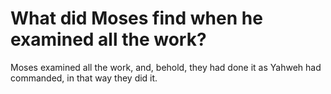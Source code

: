 # What did Moses find when he examined all the work?

Moses examined all the work, and, behold, they had done it as Yahweh had commanded, in that way they did it.
